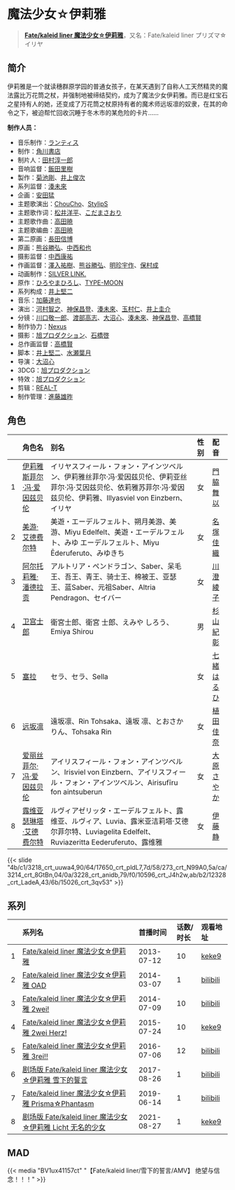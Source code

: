 # 魔法少女☆伊莉雅


> <u>**[Fate/kaleid liner 魔法少女☆伊莉雅](https://bgm.tv/subject/43951)**</u>，又名：Fate/kaleid liner プリズマ☆イリヤ

## 简介

伊莉雅是一个就读穗群原学园的普通女孩子，在某天遇到了自称人工天然精灵的魔法露比万花筒之杖，并强制地被缔结契约，成为了魔法少女伊莉雅。而已是红宝石之星持有人的她，还变成了万花筒之杖原持有者的魔术师远坂凛的奴隶，在其的命令之下，被迫帮忙回收沉睡于冬木市的某危险的卡片……

**制作人员：**
- 音乐制作：[ランティス](https://bgm.tv/person/57)
- 制作：[角川書店](https://bgm.tv/person/518)
- 制片人：[田村淳一郎](https://bgm.tv/person/33713)
- 音响监督：[飯田里樹](https://bgm.tv/person/2642)
- 製作：[菊池剛](https://bgm.tv/person/34847)、[井上俊次](https://bgm.tv/person/963)
- 系列监督：[湊未來](https://bgm.tv/person/14246)
- 企画：[安田猛](https://bgm.tv/person/710)
- 主题歌演出：[ChouCho](https://bgm.tv/person/6998)、[StylipS](https://bgm.tv/person/9965)
- 主题歌作词：[松井洋平](https://bgm.tv/person/10602)、[こだまさおり](https://bgm.tv/person/7970)
- 主题歌作曲：[高田暁](https://bgm.tv/person/8006)
- 主题歌编曲：[高田暁](https://bgm.tv/person/8006)
- 第二原画：[長田信博](https://bgm.tv/person/41812)
- 原画：[熊谷勝弘](https://bgm.tv/person/12790)、[中西和也](https://bgm.tv/person/32387)
- 摄影监督：[中西康祐](https://bgm.tv/person/3532)
- 作画监督：[澤入祐樹](https://bgm.tv/person/14244)、[熊谷勝弘](https://bgm.tv/person/12790)、[明珍宇作](https://bgm.tv/person/13345)、[保村成](https://bgm.tv/person/43143)
- 动画制作：[SILVER LINK.](https://bgm.tv/person/6352)
- 原作：[ひろやまひろし](https://bgm.tv/person/9280)、[TYPE-MOON](https://bgm.tv/person/1465)
- 系列构成：[井上堅二](https://bgm.tv/person/3815)
- 音乐：[加藤達也](https://bgm.tv/person/7663)
- 演出：[河村智之](https://bgm.tv/person/13434)、[神保昌登](https://bgm.tv/person/11738)、[湊未來](https://bgm.tv/person/14246)、[玉村仁](https://bgm.tv/person/13927)、[井上圭介](https://bgm.tv/person/25652)
- 分镜：[川口敬一郎](https://bgm.tv/person/3086)、[渡部高志](https://bgm.tv/person/172)、[大沼心](https://bgm.tv/person/2860)、[湊未來](https://bgm.tv/person/14246)、[神保昌登](https://bgm.tv/person/11738)、[高橋賢](https://bgm.tv/person/12196)
- 制作协力：[Nexus](https://bgm.tv/person/17995)
- 摄影：[旭プロダクション](https://bgm.tv/person/6065)、[石橋啓](https://bgm.tv/person/59604)
- 总作画监督：[高橋賢](https://bgm.tv/person/12196)
- 脚本：[井上堅二](https://bgm.tv/person/3815)、[水瀬葉月](https://bgm.tv/person/7054)
- 导演：[大沼心](https://bgm.tv/person/2860)
- 3DCG：[旭プロダクション](https://bgm.tv/person/6065)
- 特效：[旭プロダクション](https://bgm.tv/person/6065)
- 剪辑：[REAL-T](https://bgm.tv/person/46772)
- 制作管理：[進藤雄昨](https://bgm.tv/person/49989)

## 角色

|     |   角色名   |   别名  | 性别 |  配音  |
|:--- |:------  |:----      |:---  |:--   |
| 1 | [伊莉雅斯菲尔·冯·爱因兹贝伦](https://bgm.tv/character/3218) | イリヤスフィール・フォン・アインツベルン、伊莉雅丝菲尔·冯·爱因兹贝伦、伊莉亚丝菲尔·冯·艾因兹贝伦、依莉雅苏菲尔·冯·爱因兹贝伦、伊莉雅、Illyasviel von Einzbern、イリヤ | 女 | [門脇舞以](https://bgm.tv/person/4402) |
| 2 | [美游·艾德费尔特](https://bgm.tv/character/17650) | 美遊・エーデルフェルト、朔月美游、美游、Miyu Edelfelt、美遊・エーデルフェルト、みゆ エーデルフェルト、Miyu Ēderuferuto、みゆきち | 女 | [名塚佳織](https://bgm.tv/person/3922) |
| 3 | [阿尔托莉雅·潘德拉贡](https://bgm.tv/character/273) | アルトリア・ペンドラゴン、Saber、呆毛王、吾王、青王、骑士王、棉被王、亚瑟王、蓝Saber、元祖Saber、Altria Pendragon、セイバー | 女 | [川澄綾子](https://bgm.tv/person/740) |
| 4 | [卫宫士郎](https://bgm.tv/character/3214) | 衛宮士郎、衛宮 士郎、えみや しろう、Emiya Shirou | 男 | [杉山紀彰](https://bgm.tv/person/4578) |
| 5 | [塞拉](https://bgm.tv/character/3228) | セラ、セラ、Sella | 女 | [七緒はるひ](https://bgm.tv/person/3907) |
| 6 | [远坂凛](https://bgm.tv/character/10596) | 遠坂凛、Rin Tohsaka、遠坂 凛、とおさか りん、Tohsaka Rin | 女 | [植田佳奈](https://bgm.tv/person/4263) |
| 7 | [爱丽丝菲尔·冯·爱因兹贝伦](https://bgm.tv/character/12328) | アイリスフィール・フォン・アインツベルン、Irisviel von Einzbern、アイリスフィール・フォン・アインツベルン、Airisufīru fon aintsuberun | 女 | [大原さやか](https://bgm.tv/person/3890) |
| 8 | [露维亚瑟琳塔·艾德费尔特](https://bgm.tv/character/15026) | ルヴィアゼリッタ・エーデルフェルト、露维亚、ルヴィア、Luvia、露米亚洁莉塔·艾德尔菲尔特、Luviagelita Edelfelt、Ruviazeritta Eederuferuto、露维雅 | 女 | [伊藤静](https://bgm.tv/person/4272) |

{{< slide "4b/c1/3218_crt_uuwa4,90/64/17650_crt_pldL7,7d/58/273_crt_N99A0,5a/ca/3214_crt_8GtBn,04/0a/3228_crt_anidb,79/f0/10596_crt_J4h2w,ab/b2/12328_crt_LadeA,43/6b/15026_crt_3qv53" >}}

## 系列

|     | 系列名                                        | 首播时间       | 话数/时长 | 观看地址                                                       |
| :-- | :----------------------------------------- | :--------- | :---- | :--------------------------------------------------------- |
| 1   |[Fate/kaleid liner 魔法少女☆伊莉雅](https://bgm.tv/subject/43951)| 2013-07-12 | 10    | [keke9](https://www.keke9.app/play/23117-4-178071.html)    |
| 2   |[Fate/kaleid liner 魔法少女☆伊莉雅 OAD](https://bgm.tv/subject/83731)| 2014-03-07 | 1     | [bilibili](https://www.bilibili.com/bangumi/play/ss3476)   |
| 3   |[Fate/kaleid liner 魔法少女☆伊莉雅 2wei!](https://bgm.tv/subject/83402)| 2014-07-09 | 10    | [bilibili](https://www.bilibili.com/bangumi/play/ss2574)   |
| 4   |[Fate/kaleid liner 魔法少女☆伊莉雅 2wei Herz!](https://bgm.tv/subject/107974)| 2015-07-24 | 10    | [keke9](https://www.keke9.app/search?k=魔法少女☆伊莉雅)           |
| 5   |[Fate/kaleid liner 魔法少女☆伊莉雅 3rei!!](https://bgm.tv/subject/113134)| 2016-07-06 | 12    | [bilibili](https://www.bilibili.com/bangumi/play/ss5065)   |
| 6   |[剧场版 Fate/kaleid liner 魔法少女☆伊莉雅 雪下的誓言](https://bgm.tv/subject/147466)| 2017-08-26 | 1     | [bilibili](https://www.bilibili.com/bangumi/play/ss24856/) |
| 7   |[Fate/kaleid liner 魔法少女☆伊莉雅 Prisma☆Phantasm](https://bgm.tv/subject/193373)| 2019-06-14 | 1     | [bilibili](https://www.bilibili.com/bangumi/play/ss28400)  |
| 8   |[剧场版 Fate/kaleid liner 魔法少女☆伊莉雅 Licht 无名的少女](https://bgm.tv/subject/227263)| 2021-08-27 | 1     | [keke9](https://www.keke9.app/play/179201-4-209569.html)   |


## MAD

{{< media  "BV1ux41157ct"
"【Fate/kaleid liner/雪下的誓言/AMV】 绝望与信念！！！"  >}}
